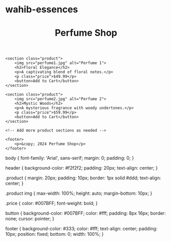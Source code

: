 # wahib-essences
<!DOCTYPE html>
<html lang="en">
<head>
    <meta charset="UTF-8">
    <meta name="viewport" content="width=device-width, initial-scale=1.0">
    <link rel="stylesheet" href="styles.css">
    <title>Perfume Shop</title>
</head>
<body>
    <header>
        <h1>Perfume Shop</h1>
    </header>
    
    <section class="product">
        <img src="perfume1.jpg" alt="Perfume 1">
        <h2>Floral Elegance</h2>
        <p>A captivating blend of floral notes.</p>
        <p class="price">$49.99</p>
        <button>Add to Cart</button>
    </section>

    <section class="product">
        <img src="perfume2.jpg" alt="Perfume 2">
        <h2>Mystic Woods</h2>
        <p>A mysterious fragrance with woody undertones.</p>
        <p class="price">$59.99</p>
        <button>Add to Cart</button>
    </section>

    <!-- Add more product sections as needed -->

    <footer>
        <p>&copy; 2024 Perfume Shop</p>
    </footer>
</body>
</html>
body {
    font-family: 'Arial', sans-serif;
    margin: 0;
    padding: 0;
}

header {
    background-color: #f2f2f2;
    padding: 20px;
    text-align: center;
}

.product {
    margin: 20px;
    padding: 10px;
    border: 1px solid #ddd;
    text-align: center;
}

.product img {
    max-width: 100%;
    height: auto;
    margin-bottom: 10px;
}

.price {
    color: #007BFF;
    font-weight: bold;
}

button {
    background-color: #007BFF;
    color: #fff;
    padding: 8px 16px;
    border: none;
    cursor: pointer;
}

footer {
    background-color: #333;
    color: #fff;
    text-align: center;
    padding: 10px;
    position: fixed;
    bottom: 0;
    width: 100%;
}

